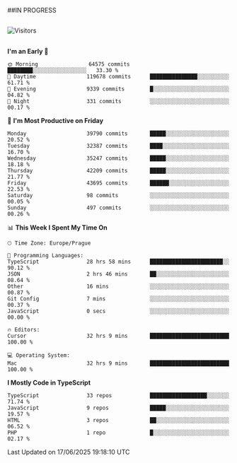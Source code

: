 ##IN PROGRESS
##
![Visitors](https://komarev.com/ghpvc/?username=petrbui&style=for-the-badge&label=Visitors+👀)



##
<!--
[![My GitHub stats](https://github-readme-stats.vercel.app/api?username=petrbui&theme=github_dark)](https://github.com/anuraghazra/github-readme-stats)

[![My wakatime stats](https://github-readme-stats.vercel.app/api/wakatime?username=petrbui&theme=github_dark)](https://github.com/anuraghazra/github-readme-stats)
-->
<!--START_SECTION:waka-->
**I'm an Early 🐤** 

```text
🌞 Morning                64575 commits       ████████░░░░░░░░░░░░░░░░░   33.30 % 
🌆 Daytime                119678 commits      ███████████████░░░░░░░░░░   61.71 % 
🌃 Evening                9339 commits        █░░░░░░░░░░░░░░░░░░░░░░░░   04.82 % 
🌙 Night                  331 commits         ░░░░░░░░░░░░░░░░░░░░░░░░░   00.17 % 
```
📅 **I'm Most Productive on Friday** 

```text
Monday                   39790 commits       █████░░░░░░░░░░░░░░░░░░░░   20.52 % 
Tuesday                  32387 commits       ████░░░░░░░░░░░░░░░░░░░░░   16.70 % 
Wednesday                35247 commits       █████░░░░░░░░░░░░░░░░░░░░   18.18 % 
Thursday                 42209 commits       █████░░░░░░░░░░░░░░░░░░░░   21.77 % 
Friday                   43695 commits       ██████░░░░░░░░░░░░░░░░░░░   22.53 % 
Saturday                 98 commits          ░░░░░░░░░░░░░░░░░░░░░░░░░   00.05 % 
Sunday                   497 commits         ░░░░░░░░░░░░░░░░░░░░░░░░░   00.26 % 
```


📊 **This Week I Spent My Time On** 

```text
🕑︎ Time Zone: Europe/Prague

💬 Programming Languages: 
TypeScript               28 hrs 58 mins      ███████████████████████░░   90.12 % 
JSON                     2 hrs 46 mins       ██░░░░░░░░░░░░░░░░░░░░░░░   08.64 % 
Other                    16 mins             ░░░░░░░░░░░░░░░░░░░░░░░░░   00.87 % 
Git Config               7 mins              ░░░░░░░░░░░░░░░░░░░░░░░░░   00.37 % 
JavaScript               0 secs              ░░░░░░░░░░░░░░░░░░░░░░░░░   00.00 % 

🔥 Editors: 
Cursor                   32 hrs 9 mins       █████████████████████████   100.00 % 

💻 Operating System: 
Mac                      32 hrs 9 mins       █████████████████████████   100.00 % 
```

**I Mostly Code in TypeScript** 

```text
TypeScript               33 repos            ██████████████████░░░░░░░   71.74 % 
JavaScript               9 repos             █████░░░░░░░░░░░░░░░░░░░░   19.57 % 
HTML                     3 repos             ██░░░░░░░░░░░░░░░░░░░░░░░   06.52 % 
PHP                      1 repo              █░░░░░░░░░░░░░░░░░░░░░░░░   02.17 % 
```




 Last Updated on 17/06/2025 19:18:10 UTC
<!--END_SECTION:waka-->
